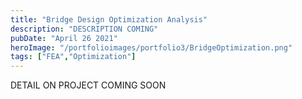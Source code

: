 ```yaml
---
title: "Bridge Design Optimization Analysis"
description: "DESCRIPTION COMING"
pubDate: "April 26 2021"
heroImage: "/portfolioimages/portfolio3/BridgeOptimization.png"
tags: ["FEA","Optimization"]
---
```

DETAIL ON PROJECT COMING SOON
